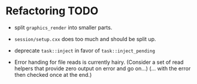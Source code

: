 # Refactoring TODO

- split `graphics_render` into smaller parts.

- `session/setup.cxx` does too much and should be split up.

- deprecate `task::inject` in favor of `task::inject_pending`

- Error handing for file reads is currently hairy.
  (Consider a set of read helpers that provide zero output on error and go on...)
  (... with the error then checked once at the end.)
